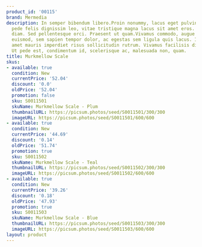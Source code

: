 ```yaml
---
product_id: '00115'
brand: Mermedia
description: In semper bibendum libero.Proin nonummy, lacus eget pulvinar lacinia,
  pede felis dignissim leo, vitae tristique magna lacus sit amet eros. Nullam non
  diam. Sed pellentesque orci. Praesent ut quam.Vivamus commodo, augue et laoreet
  euismod, sem sapien tempor dolor, ac egestas sem ligula quis lacus. Integer sit
  amet mauris imperdiet risus sollicitudin rutrum. Vivamus facilisis diam at odio.
  Ut pede est, condimentum id, scelerisque ac, malesuada non, quam.
title: Murkmellow Scale
skus:
- available: true
  condition: New
  currentPrice: '52.04'
  discount: '0.0'
  oldPrice: '52.04'
  promotion: false
  sku: S0011501
  skuName: Murkmellow Scale - Plum
  thumbnailURL: https://picsum.photos/seed/S0011501/300/300
  imageURL: https://picsum.photos/seed/S0011501/600/600
- available: true
  condition: New
  currentPrice: '44.69'
  discount: '0.14'
  oldPrice: '51.74'
  promotion: true
  sku: S0011502
  skuName: Murkmellow Scale - Teal
  thumbnailURL: https://picsum.photos/seed/S0011502/300/300
  imageURL: https://picsum.photos/seed/S0011502/600/600
- available: true
  condition: New
  currentPrice: '39.26'
  discount: '0.18'
  oldPrice: '47.93'
  promotion: true
  sku: S0011503
  skuName: Murkmellow Scale - Blue
  thumbnailURL: https://picsum.photos/seed/S0011503/300/300
  imageURL: https://picsum.photos/seed/S0011503/600/600
layout: product
---
```


